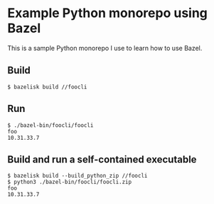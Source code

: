 Example Python monorepo using Bazel
===================================

This is a sample Python monorepo I use to learn how to use Bazel.

Build
-----

```shell
$ bazelisk build //foocli
```

Run
---

```shell
$ ./bazel-bin/foocli/foocli
foo
10.31.33.7
```

Build and run a self-contained executable
-----------------------------------------

```shell
$ bazelisk build --build_python_zip //foocli
$ python3 ./bazel-bin/foocli/foocli.zip
foo
10.31.33.7
```
